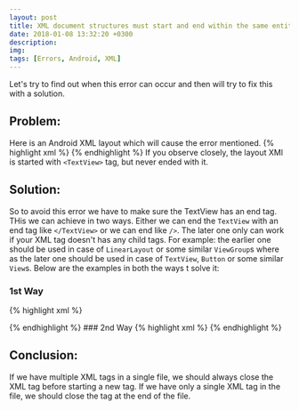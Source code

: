 ```yaml
---
layout: post
title: XML document structures must start and end within the same entity.
date: 2018-01-08 13:32:20 +0300
description:
img:
tags: [Errors, Android, XML]
---
```

Let's try to find out when this error can occur and then will try to fix this with a solution.

## Problem:
Here is an Android XML layout which will cause the error mentioned.
{% highlight xml %}
<TextView xmlns:android="http://schemas.android.com/apk/res/android"
    xmlns:tools="http://schemas.android.com/tools"
    android:layout_width="match_parent"
    android:layout_height="45dp"
    android:gravity="center_vertical"
    android:paddingEnd="16dp"
    android:paddingStart="16dp"
    android:textAppearance="@style/TextAppearance.AppCompat.Medium"
    tools:text="Pan india">
{% endhighlight %}
If you observe closely, the layout XMl is started with `<TextView>` tag, but never ended with it.

## Solution:
So to avoid this error we have to make sure the TextView has an end tag. THis we can achieve in two ways. Either we can end the `TextView` with an end tag like `</TextView>` or we can end like `/>`.
The later one only can work if your XML tag doesn't has any child tags. For example: the earlier one should be used in case of `LinearLayout` or some similar `ViewGroup`s where as the later one should be used in case of `TextView`, `Button` or some similar `View`s.
Below are the examples in both the ways t solve it:
### 1st Way
{% highlight xml %}
<TextView xmlns:android="http://schemas.android.com/apk/res/android"
    xmlns:tools="http://schemas.android.com/tools"
    android:layout_width="match_parent"
    android:layout_height="45dp"
    android:gravity="center_vertical"
    android:paddingEnd="16dp"
    android:paddingStart="16dp"
    android:textAppearance="@style/TextAppearance.AppCompat.Medium"
    tools:text="Pan india">

</TextView>
{% endhighlight %}
### 2nd Way
{% highlight xml %}
<TextView xmlns:android="http://schemas.android.com/apk/res/android"
    xmlns:tools="http://schemas.android.com/tools"
    android:layout_width="match_parent"
    android:layout_height="45dp"
    android:gravity="center_vertical"
    android:paddingEnd="16dp"
    android:paddingStart="16dp"
    android:textAppearance="@style/TextAppearance.AppCompat.Medium"
    tools:text="Pan india" />
{% endhighlight %}

## Conclusion:
If we have multiple XML tags in a single file, we should always close the XML tag before starting a new tag. If we have only a single XML tag in the file, we should close the tag at the end of the file.
